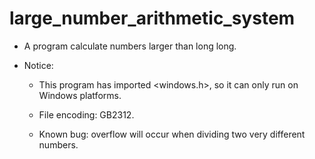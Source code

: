 # large_number_arithmetic_system
- A program calculate numbers larger than long long.


- Notice:

    - This program has imported <windows.h>, so it can only run on Windows platforms.

    - File encoding: GB2312.
    - Known bug: overflow will occur when dividing two very different numbers.

